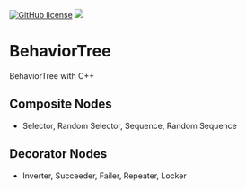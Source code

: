 [![GitHub license](https://img.shields.io/badge/license-MIT-blue.svg)](https://raw.githubusercontent.com/bsy6766/BehaviorTree/master/LICENSE) ![](https://img.shields.io/badge/language-C%2B%2B11-brightgreen.svg)

# BehaviorTree
BehaviorTree with C++


## Composite Nodes
- Selector, Random Selector, Sequence, Random Sequence


## Decorator Nodes
- Inverter, Succeeder, Failer, Repeater, Locker
